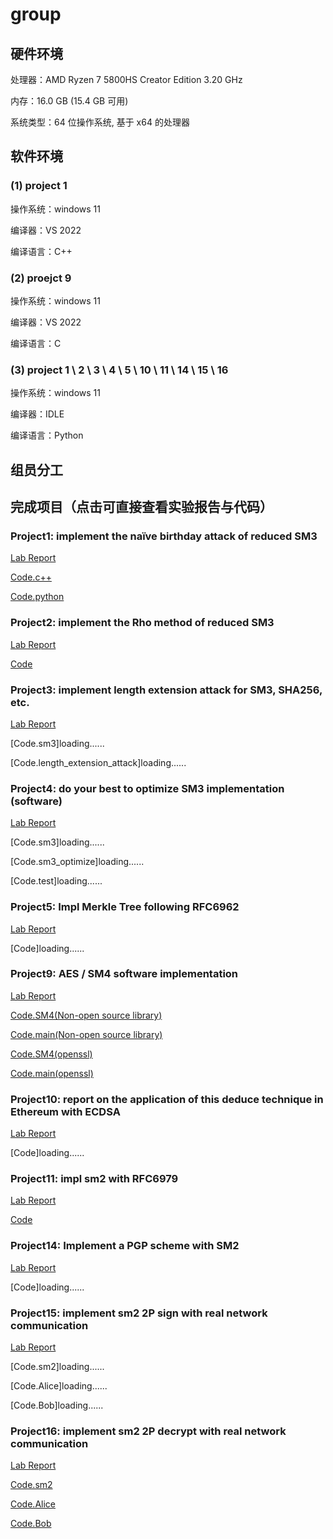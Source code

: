 # group

## 硬件环境

处理器：AMD Ryzen 7 5800HS Creator Edition 3.20 GHz

内存：16.0 GB (15.4 GB 可用)

系统类型：64 位操作系统, 基于 x64 的处理器

## 软件环境

### (1) project 1 

操作系统：windows 11

编译器：VS 2022

编译语言：C++

### (2) proejct 9

操作系统：windows 11

编译器：VS 2022

编译语言：C

### (3) project 1 \ 2 \ 3 \ 4 \ 5 \ 10 \ 11 \ 14 \ 15 \ 16

操作系统：windows 11

编译器：IDLE

编译语言：Python

## 组员分工

## 完成项目（点击可直接查看实验报告与代码）

### Project1: implement the naïve birthday attack of reduced SM3

[Lab Report](project1/README.md)

[Code.c++](project1/birthday_attack.cpp)

[Code.python](project1/birthday_attack_of_reduced_SM3.py)

### Project2: implement the Rho method of reduced SM3

[Lab Report](project2/REAMME.md)

[Code](project2/Rho_reduced_SM3.py)

### Project3: implement length extension attack for SM3, SHA256, etc.

[Lab Report](project3/README.md)

[Code.sm3]loading......

[Code.length_extension_attack]loading......

### Project4: do your best to optimize SM3 implementation (software)

[Lab Report](project4/README.md)

[Code.sm3]loading......

[Code.sm3_optimize]loading......

[Code.test]loading......

### Project5: Impl Merkle Tree following RFC6962

[Lab Report](project5/README.md)

[Code]loading......

### Project9: AES / SM4 software implementation

[Lab Report](project9/README.md)

[Code.SM4(Non-open source library)](project9/sm4.c)

[Code.main(Non-open source library)](project9/main.c)

[Code.SM4(openssl)](project9/sm4_openssl.c)

[Code.main(openssl)](project9/main_openssl.c)

### Project10: report on the application of this deduce technique in Ethereum with ECDSA

[Lab Report](project10/README.md)

[Code]loading......

### Project11: impl sm2 with RFC6979

[Lab Report](project11/README.md)

[Code](project11/RFC6979_SM2.py)

### Project14: Implement a PGP scheme with SM2

[Lab Report](project14/README.md)

[Code]loading......

### Project15: implement sm2 2P sign with real network communication

[Lab Report](project15/README.md)

[Code.sm2]loading......

[Code.Alice]loading......

[Code.Bob]loading......

### Project16: implement sm2 2P decrypt with real network communication

[Lab Report](project16/README.md)

[Code.sm2](project16/sm2.py)

[Code.Alice](project16/Alice.py)

[Code.Bob](project16/Bob.py)
